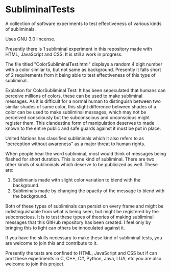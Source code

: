# SubliminalTests

A collection of software experiments to test effectiveness of various kinds of subliminals. 

Uses GNU 3.0 lincense. 

Presently there is 1 subliminal experiment in this repository made with HTML, JavaScript and CSS. It is still a work in progress.

The file titled "ColorSubliminalTest.html" displays a random 4 digit number with a color similar to, but not same as background. Presently it falls short of 2 requirements from it being able to test effectiveness of this type of subliminal.

Explation for ColorSubliminal Test: It has been sepeculated that humans can perceive millions of colors, these can be used to make subliminal messages. As it is difficult for a normal human to distinguish between two similar shades of same color, this slight difference between shades of a color can be used to make subliminal messages, which may not be perceived consciously but the subconscious and unconscious might register them. This clandestine form of manipulation deserves to made known to the entire public and safe guards against it must be put in place. 

United Nations has classified subliminals which it also refers to as "perception without awareness" as a major threat to human rights. 

When people hear the word subliminal, most would think of messages being flashed for short duration. This is one kind of subliminal. There are two other kinds of subliminals which deserve to be publicized as well. These are:

1. Sublimianls made with slight color variation to blend with the background. 
2. Subliminals made by changing the opacity of the message to blend with the background. 

Both of these types of subliminals can persist on every frame and might be indistinguishable from what is being seen, but might be registered by the subconscious. It is to test these types of theories of making subliminal messages that this GitHub repository has been created. I feel only by bringing this to light can others be innoculated against it.

If you have the skills necessary to make these kind of subliminal tests, you are welcome to join this and contribute to it.

Presently the tests are confined to HTML, JavaScript and CSS but if can port these experiments in C, C++, C#, Python, Java, LUA, etc you are also welcome to join this project.

